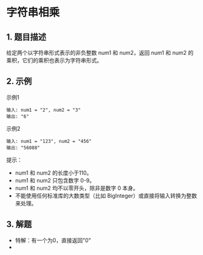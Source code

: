 # 字符串相乘


## 1. 题目描述
给定两个以字符串形式表示的非负整数 num1 和 num2，返回 num1 和 num2 的乘积，它们的乘积也表示为字符串形式。


## 2. 示例
示例1
```
输入: num1 = "2", num2 = "3"
输出: "6"
```

示例2
```
输入: num1 = "123", num2 = "456"
输出: "56088"
```

提示：
- num1 和 num2 的长度小于110。
- num1 和 num2 只包含数字 0-9。
- num1 和 num2 均不以零开头，除非是数字 0 本身。
- 不能使用任何标准库的大数类型（比如 BigInteger）或直接将输入转换为整数来处理。

## 3. 解题
- 特解：有一个为0，直接返回"0"
- 